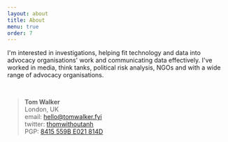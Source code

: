 ```yaml
---
layout: about
title: About
menu: true
order: 7
---
```


I'm interested in investigations, helping fit technology and data into advocacy organisations' work and communicating data effectively. I've worked in media, think tanks, political risk analysis, NGOs and with a wide range of advocacy organisations. 

<br>
<blockquote>
<div dir="ltr"><strong>Tom Walker</strong></div>
<div dir="ltr" style="text-align: left;">London, UK</div>
<div dir="ltr" style="text-align: left;">email: <a href="mailto:hello@tomwalker.fyi">hello@tomwalker.fyi</a></div>
<div dir="ltr" style="text-align: left;">twitter: <a href="https://twitter.com/thomwithoutanh">thomwithoutanh</a> </div>
<div dir="ltr" style="text-align: left;">PGP: <a href="https://keybase.io/thomwithoutanh">8415 559B E021 814D</a></div></blockquote>
